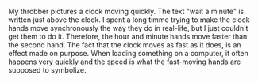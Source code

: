 My throbber pictures a clock moving quickly. The text "wait a minute" is written just above the clock. I spent a long timme trying to make the clock hands move synchronously the way they do in real-life, but I just couldn't get them to do it. Therefore, the hour and minute hands move faster than the second hand. 
The fact that the clock moves as fast as it does, is an effect made on purpose. When loading something on a computer, it often happens very quickly and the speed is what the fast-moving hands are supposed to symbolize. 
